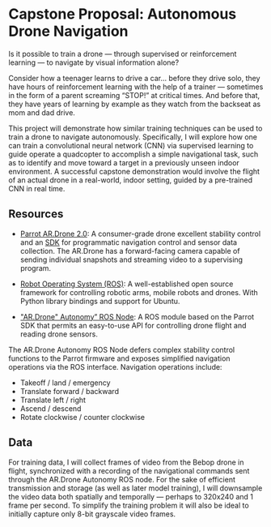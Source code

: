 # Capstone Proposal: Autonomous Drone Navigation

Is it possible to train a drone — through supervised or reinforcement learning — to navigate by visual information alone?

Consider how a teenager learns to drive a car... before they drive solo, they have hours of reinforcement learning with the help of a trainer — sometimes in the form of a parent screaming “STOP!” at critical times.  And before that, they have years of learning by example as they watch from the backseat as mom and dad drive.

This project will demonstrate how similar training techniques can be used to train a drone to navigate autonomously.  Specifically, I will explore how one can train a convolutional neural network (CNN) via supervised learning to guide operate a quadcopter to accomplish a simple navigational task, such as to identify and move toward a target in a previously unseen indoor environment.  A successful capstone demonstration would involve the flight of an actual drone in a real-world, indoor setting, guided by a pre-trained CNN in real time.

## Resources

* [Parrot AR.Drone 2.0](https://www.parrot.com/us/drones/parrot-ardrone-20-power-édition#ar-drone-20-power-edition): A consumer-grade drone excellent stability control and an [SDK]( http://developer.parrot.com/docs/SDK2/) for programmatic navigation control and sensor data collection.  The AR.Drone has a forward-facing camera capable of sending individual snapshots and streaming video to a supervising program.

* [Robot Operating System (ROS)](http://www.ros.org): A well-established open source framework for controlling robotic arms, mobile robots and drones.  With Python library bindings and support for Ubuntu.

* ["AR.Drone" Autonomy” ROS Node](https://ardrone-autonomy.readthedocs.io): A ROS module based on the Parrot SDK that permits an easy-to-use API for controlling drone flight and reading drone sensors.

The AR.Drone Autonomy ROS Node defers complex stability control functions to the Parrot firmware and exposes simplified navigation operations via the ROS interface.  Navigation operations include:

* Takeoff / land / emergency
* Translate forward / backward
* Translate left / right
* Ascend / descend
* Rotate clockwise / counter clockwise

<!-- The AR.Drone Autonomy ROS Node is also capable of publishing high-resolution camera snapshots and 640x480 resolution H.264 via the ROS interface.-->


## Data
For training data, I will collect frames of video from the Bebop drone in flight, synchronized with a recording of the navigational commands sent through the AR.Drone Autonomy ROS node.  For the sake of efficient transmission and storage (as well as later model training), I will downsample the video data both spatially and temporally — perhaps to 320x240 and 1 frame per second.  To simplify the training problem it will also be ideal to initially capture only 8-bit grayscale video frames.
